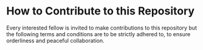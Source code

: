 # How to Contribute to this Repository
Every interested fellow is invited to make contributions to this repository but the following terms and conditions are to be strictly adhered to,
to ensure orderliness and peaceful collaboration.
